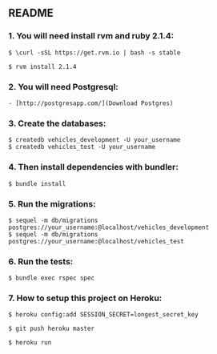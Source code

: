 ## README

### 1. You will need install rvm and ruby 2.1.4:

    $ \curl -sSL https://get.rvm.io | bash -s stable

    $ rvm install 2.1.4

### 2. You will need Postgresql:

    - [http://postgresapp.com/](Download Postgres)

### 3. Create the databases:

    $ createdb vehicles_development -U your_username
    $ createdb vehicles_test -U your_username

### 4. Then install dependencies with bundler:

    $ bundle install

### 5. Run the migrations:

    $ sequel -m db/migrations postgres://your_username:@localhost/vehicles_development
    $ sequel -m db/migrations postgres://your_username:@localhost/vehicles_test

### 6. Run the tests:

    $ bundle exec rspec spec

### 7. How to setup this project on Heroku:

    $ heroku config:add SESSION_SECRET=longest_secret_key

    $ git push heroku master

    $ heroku run
